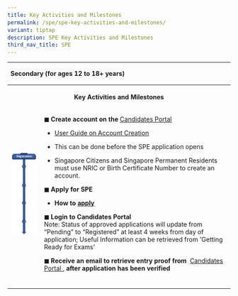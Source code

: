 ```yaml
---
title: Key Activities and Milestones
permalink: /spe/spe-key-activities-and-milestones/
variant: tiptap
description: SPE Key Activities and Milestones
third_nav_title: SPE
---
```

<table>
<tbody>
<tr>
<td rowspan="1" colspan="2">
<p><strong>Secondary (for ages 12 to 18+ years)</strong>
</p>
</td>
</tr>
<tr>
<th rowspan="1" colspan="2">
<p>Key Activities and Milestones</p>
</th>
</tr>
<tr>
<td rowspan="1" colspan="1">
<div class="isomer-image-wrapper">
<img style="width: 100%" height="auto" width="100%" alt="SPE Registration" src="/images/SPE/Key Activities and Milestones/Registration_SPE.png">
</div>
</td>
<td rowspan="1" colspan="1">
<p><strong>◼ Create account on the&nbsp;</strong><a href="https://myexams.seab.gov.sg/auth/login" rel="noopener noreferrer nofollow" target="_blank"><u>Candidates Portal</u></a>
</p>
<ul data-tight="true" class="tight">
<li>
<p><a href="https://www.moe.gov.sg/-/media/files/returning-singaporeans/spe-user-guide-for-candidates-portal.pdf" rel="noopener noreferrer nofollow" target="_blank"><u>User Guide on Account Creation</u></a>
</p>
</li>
<li>
<p>This can be done before the SPE application opens</p>
</li>
<li>
<p>Singapore Citizens and Singapore Permanent Residents must use NRIC or
Birth Certificate Number to create an account.</p>
</li>
</ul>
<p><strong>◼ Apply for SPE</strong>
</p>
<ul data-tight="true" class="tight">
<li>
<p><strong>How to&nbsp;<a href="https://www.seab.gov.sg/home/services/spe/spe-application-procedures" rel="noopener noreferrer nofollow" target="_blank"><u>apply</u></a></strong>
</p>
</li>
</ul>
<p><strong>◼ Login to Candidates Portal&nbsp;</strong>
<br>Note: Status of approved applications will update from “Pending” to “Registered”
at least 4 weeks from day of application; Useful Information can be retrieved
from 'Getting Ready for Exams'</p>
<p><strong>◼ Receive an email to retrieve entry proof from</strong>&nbsp;
<a href="https://myexams.seab.gov.sg/auth/login" rel="noopener noreferrer nofollow" target="_blank"><u>Candidates Portal</u>
</a>, <strong>after application has been verified</strong>
</p>
</td>
</tr>
<tr>
<td rowspan="1" colspan="1">
<p></p>
</td>
<td rowspan="1" colspan="1">
<p></p>
</td>
</tr>
</tbody>
</table>
<p></p>
